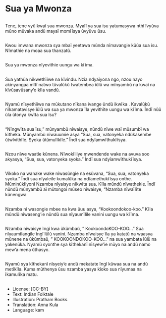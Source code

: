 # Sua ya Mwonza

##
Tene, tene vyũ kwaĩ sua
mwonza. Myalĩ ya sua
isu yatumasywa nthĩ
ĩvyũva mũno mũvaka
andũ mayaĩ momĩĩsya
ũvyũvu ũsu.

##
Kwou imwana mwonza
sya mbaĩ yeetawa
mũnda nĩmavangie
kũũa sua isu. Nĩmathie
na moaa sua thanzatũ.

##
Sua ya mwonza
nĩyevithie uungu wa
kĩĩma.

##
Sua yathũa nĩkwethĩiwe
na kĩvindu. Nzia
ndyaĩyona ngo, nzou
nayo akinyangaa mĩtĩ
natwo tũvalũkũ
twatembea ĩũlũ wa
mĩnyambũ na kwaĩ na
kĩvũsavũsany’o kĩla
vandũ.

##
Nyamũ nĩsyethĩiwe na
mũkutano nĩkana
ivange ũndũ ikwĩka .
Kavalũkũ nĩkamatavisye
ĩũlũ wa sua ya mwonza
ĩla yevithĩte uungu wa
kĩĩma.
Ĩndĩ nũũ ũla ũtonya
kwĩta sua ĩsu?

##
“Nĩngwĩta sua ĩsu,”
mũnyambũ nĩwaisye,
nũndũ nĩwe waĩ
mũsumbĩ wa kĩtheka.
Mũnyambũ nĩwauumie
asya “Sua, sua,
vatonyeka ndũkasembe
ũtwĩvithĩle. Syoka
ũtũmulĩkĩle.”
Ĩndĩ sua
ndyĩamwĩthukĩĩsya.

##
Nzou nĩwe waatĩe
kũnena. Nĩwokĩlilye
mwendende wake na
avuva soo akyasya,
“Sua, sua, vatonyeka
syoka.”
Ĩndĩ sua
ndyĩamwĩthukĩĩsya.

##
Vikoko na wanake wake
nĩwasũngie na esũvana,
“Sua, sua, vatonyeka
syoka.” Ĩndĩ sua
nĩyaleile kumalũka na
ndĩamethukĩĩsya onthe.
Mũminũkĩlyonĩ Nzamba
nĩyaisye nĩkwĩta sua.
Kĩla mũndũ nĩwathekie.
Ĩndĩ nũndũ mũnyambũ
aĩ mũtongoi mũseo
nĩwaisye, “Nzamba
nĩwaĩlĩte kũnengwa

##
Nzamba nĩ wasongie
mbee na kwa ũuu asya,
“Kookoondokoo-koo.”
Kĩla mũndũ nĩwaseng’ie
nũndũ sua nĩyaumĩlile
vanini uungu wa kĩĩma.

##
Nzamba nĩwaisye ĩngĩ kwa
ũkũmbaũ, ” KookoondoKOO-KOO...”
Sua nĩyaumĩlangile ĩngĩ ĩũlũ vanini.
Nzamba nĩwaisye ĩla ya katatũ na
waasya mũnene na ũkũmbaũ, ”
KOOKOONDOKOO-KOO...” na sua
yambata ĩũlũ na yakenũka.
Nyamũ syonthe sya kĩthekanĩ
nĩsyew’ie mũyo na andũ namo
mew’a mena ũthasyo.

##
Nyamũ sya kĩthekanĩ
nĩsyeiy’e andũ
mekatate ĩngĩ kũwaa
sua na andũ metĩkĩla.
Kuma mũthenya ũsu
nzamba yasya kĩoko
sua nĩyumaa na
ĩkamulĩka matu.

##
* License: [CC-BY]
* Text: Indian Folktale
* Illustration: Pratham Books
* Translation: Anna Kula
* Language: kam
